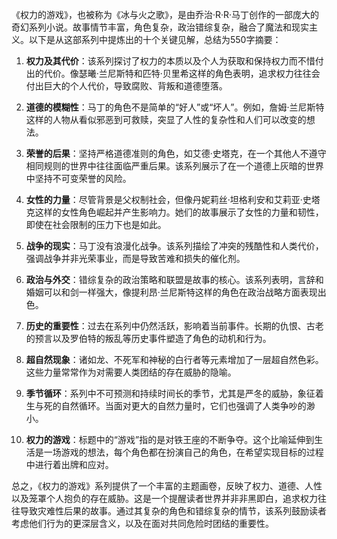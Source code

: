 《权力的游戏》，也被称为《冰与火之歌》，是由乔治·R·R·马丁创作的一部庞大的奇幻系列小说。故事情节丰富，角色复杂，政治错综复杂，融合了魔法和现实主义。以下是从这部系列中提炼出的十个关键见解，总结为550字摘要：

1. **权力及其代价**：该系列探讨了权力的本质以及个人为获取和保持权力而不惜付出的代价。像瑟曦·兰尼斯特和匹特·贝里希这样的角色表明，追求权力往往会付出巨大的个人代价，导致腐败、背叛和道德堕落。

2. **道德的模糊性**：马丁的角色不是简单的“好人”或“坏人”。例如，詹姆·兰尼斯特这样的人物从看似邪恶到可救赎，突显了人性的复杂性和人们可以改变的想法。

3. **荣誉的后果**：坚持严格道德准则的角色，如艾德·史塔克，在一个其他人不遵守相同规则的世界中往往面临严重后果。该系列展示了在一个道德上灰暗的世界中坚持不可变荣誉的风险。

4. **女性的力量**：尽管背景是父权制社会，但像丹妮莉丝·坦格利安和艾莉亚·史塔克这样的女性角色崛起并产生影响力。她们的故事展示了女性的力量和韧性，即使在社会限制的压力下也是如此。

5. **战争的现实**：马丁没有浪漫化战争。该系列描绘了冲突的残酷性和人类代价，强调战争并非光荣事业，而是导致苦难和损失的催化剂。

6. **政治与外交**：错综复杂的政治策略和联盟是故事的核心。该系列表明，言辞和婚姻可以和剑一样强大，像提利昂·兰尼斯特这样的角色在政治战略方面表现出色。

7. **历史的重要性**：过去在系列中仍然活跃，影响着当前事件。长期的仇恨、古老的预言以及罗伯特的叛乱等历史事件塑造了角色的动机和行为。

8. **超自然现象**：诸如龙、不死军和神秘的白行者等元素增加了一层超自然色彩。这些力量常常作为对需要人类团结的存在威胁的隐喻。

9. **季节循环**：系列中不可预测和持续时间长的季节，尤其是严冬的威胁，象征着生与死的自然循环。当面对更大的自然力量时，它们也强调了人类争吵的渺小。

10. **权力的游戏**：标题中的“游戏”指的是对铁王座的不断争夺。这个比喻延伸到生活是一场游戏的想法，每个角色都在扮演自己的角色，在希望实现目标的过程中进行着出牌和应对。

总之，《权力的游戏》系列提供了一个丰富的主题画卷，反映了权力、道德、人性以及笼罩个人抱负的存在威胁。这是一个提醒读者世界并非非黑即白，追求权力往往导致灾难性后果的故事。通过其复杂的角色和错综复杂的情节，该系列鼓励读者考虑他们行为的更深层含义，以及在面对共同危险时团结的重要性。